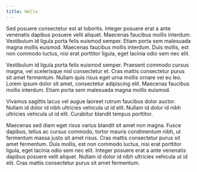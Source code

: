 ```yaml
---
title: Hello
---
```

Sed posuere consectetur est at lobortis. Integer posuere erat a ante venenatis dapibus posuere velit aliquet. Maecenas faucibus mollis interdum. Vestibulum id ligula porta felis euismod semper. Etiam porta sem malesuada magna mollis euismod. Maecenas faucibus mollis interdum. Duis mollis, est non commodo luctus, nisi erat porttitor ligula, eget lacinia odio sem nec elit.

Vestibulum id ligula porta felis euismod semper. Praesent commodo cursus magna, vel scelerisque nisl consectetur et. Cras mattis consectetur purus sit amet fermentum. Nullam quis risus eget urna mollis ornare vel eu leo. Lorem ipsum dolor sit amet, consectetur adipiscing elit. Maecenas faucibus mollis interdum. Etiam porta sem malesuada magna mollis euismod.

Vivamus sagittis lacus vel augue laoreet rutrum faucibus dolor auctor. Nullam id dolor id nibh ultricies vehicula ut id elit. Nullam id dolor id nibh ultricies vehicula ut id elit. Curabitur blandit tempus porttitor.

Maecenas sed diam eget risus varius blandit sit amet non magna. Fusce dapibus, tellus ac cursus commodo, tortor mauris condimentum nibh, ut fermentum massa justo sit amet risus. Cras mattis consectetur purus sit amet fermentum. Duis mollis, est non commodo luctus, nisi erat porttitor ligula, eget lacinia odio sem nec elit. Integer posuere erat a ante venenatis dapibus posuere velit aliquet. Nullam id dolor id nibh ultricies vehicula ut id elit. Cras mattis consectetur purus sit amet fermentum.
